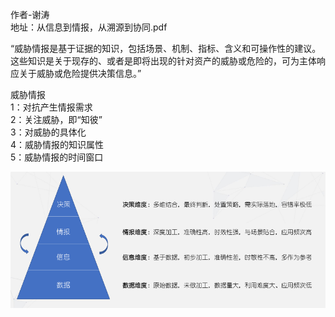 作者-谢涛  
地址：从信息到情报，从溯源到协同.pdf

“威胁情报是基于证据的知识，包括场景、机制、指标、含义和可操作性的建议。这些知识是关于现存的、或者是即将出现的针对资产的威胁或危险的，可为主体响应关于威胁或危险提供决策信息。”

威胁情报  
1：对抗产生情报需求  
2：关注威胁，即“知彼”  
3：对威胁的具体化  
4：威胁情报的知识属性  
5：威胁情报的时间窗口  

![11](./image/1.png)

